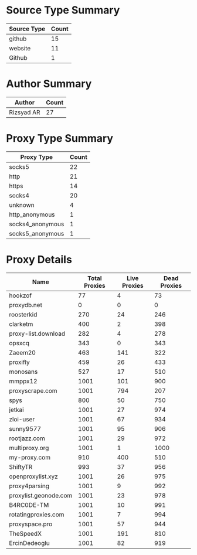 # Source Type Summary

| Source Type | Count |
|-------------|-------|
| github | 15 |
| website | 11 |
| Github | 1 |


# Author Summary

| Author | Count |
|--------|-------|
| Rizsyad AR | 27 |


# Proxy Type Summary

| Proxy Type | Count |
|------------|-------|
| socks5 | 22 |
| http | 21 |
| https | 14 |
| socks4 | 20 |
| unknown | 4 |
| http_anonymous | 1 |
| socks4_anonymous | 1 |
| socks5_anonymous | 1 |


# Proxy Details

| Name | Total Proxies | Live Proxies | Dead Proxies |
|------|---------------|--------------|---------------|
| hookzof | 77 | 4 | 73 |
| proxydb.net | 0 | 0 | 0 |
| roosterkid | 270 | 24 | 246 |
| clarketm | 400 | 2 | 398 |
| proxy-list.download | 282 | 4 | 278 |
| opsxcq | 343 | 0 | 343 |
| Zaeem20 | 463 | 141 | 322 |
| proxifly | 459 | 26 | 433 |
| monosans | 527 | 17 | 510 |
| mmppx12 | 1001 | 101 | 900 |
| proxyscrape.com | 1001 | 794 | 207 |
| spys | 800 | 50 | 750 |
| jetkai | 1001 | 27 | 974 |
| zloi-user | 1001 | 67 | 934 |
| sunny9577 | 1001 | 95 | 906 |
| rootjazz.com | 1001 | 29 | 972 |
| multiproxy.org | 1001 | 1 | 1000 |
| my-proxy.com | 910 | 400 | 510 |
| ShiftyTR | 993 | 37 | 956 |
| openproxylist.xyz | 1001 | 26 | 975 |
| proxy4parsing | 1001 | 9 | 992 |
| proxylist.geonode.com | 1001 | 23 | 978 |
| B4RC0DE-TM | 1001 | 10 | 991 |
| rotatingproxies.com | 1001 | 7 | 994 |
| proxyspace.pro | 1001 | 57 | 944 |
| TheSpeedX | 1001 | 191 | 810 |
| ErcinDedeoglu | 1001 | 82 | 919 |

